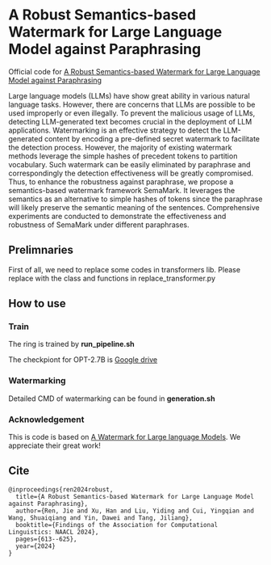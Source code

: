 # A Robust Semantics-based Watermark for Large Language Model against Paraphrasing

Official code for [A Robust Semantics-based Watermark for Large Language Model against Paraphrasing](https://aclanthology.org/2024.findings-naacl.40/)

Large language models (LLMs) have show great ability in various natural language tasks. However, there are concerns that LLMs are possible to be used improperly or even illegally. To prevent the malicious usage of LLMs, detecting LLM-generated text becomes crucial in the deployment of LLM applications. Watermarking is an effective strategy to detect the LLM-generated content by encoding a pre-defined secret watermark to facilitate the detection process. However, the majority of existing watermark methods leverage the simple hashes of precedent tokens to partition vocabulary. Such watermark can be easily eliminated by paraphrase and correspondingly the detection effectiveness will be greatly compromised. Thus, to enhance the robustness against paraphrase, we propose a semantics-based watermark framework SemaMark. It leverages the semantics as an alternative to simple hashes of tokens since the paraphrase will likely preserve the semantic meaning of the sentences. Comprehensive experiments are conducted to demonstrate the effectiveness and robustness of SemaMark under different paraphrases.

## Prelimnaries

First of all, we need to replace some codes in transformers lib. Please replace with the class and functions in replace_transformer.py

## How to use

### Train

The ring is trained by **run_pipeline.sh**

The checkpiont for OPT-2.7B is [Google drive](https://drive.google.com/file/d/1oCM88Gx0kG1K0mLv5bgWk210-TWU8rA9/view?usp=sharing)

### Watermarking

Detailed CMD of watermarking can be found in **generation.sh**

### Acknowledgement

This is code is based on [A Watermark for Large language Models](https://github.com/jwkirchenbauer/lm-watermarking). We appreciate their great work!

## Cite
```
@inproceedings{ren2024robust,
  title={A Robust Semantics-based Watermark for Large Language Model against Paraphrasing},
  author={Ren, Jie and Xu, Han and Liu, Yiding and Cui, Yingqian and Wang, Shuaiqiang and Yin, Dawei and Tang, Jiliang},
  booktitle={Findings of the Association for Computational Linguistics: NAACL 2024},
  pages={613--625},
  year={2024}
}
